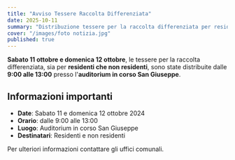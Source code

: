 ```yaml
---
title: "Avviso Tessere Raccolta Differenziata"
date: 2025-10-11
summary: "Distribuzione tessere per la raccolta differenziata per residenti e non residenti presso l'auditorium in corso San Giuseppe."
cover: "/images/foto notizia.jpg"
published: true
---
```


**Sabato 11 ottobre e domenica 12 ottobre**, le tessere per la raccolta differenziata, sia per **residenti che non residenti**, sono state distribuite dalle **9:00 alle 13:00** presso l'**auditorium in corso San Giuseppe**.

## Informazioni importanti

- **Date**: Sabato 11 e domenica 12 ottobre 2024
- **Orario**: dalle 9:00 alle 13:00
- **Luogo**: Auditorium in corso San Giuseppe
- **Destinatari**: Residenti e non residenti

Per ulteriori informazioni contattare gli uffici comunali.